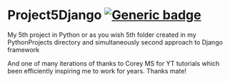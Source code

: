 # Project5Django [![Generic badge](https://img.shields.io/badge/Learn-Python.Django-magenta.svg)](https://shields.io/)
My 5th project in Python
or as you wish 5th folder created in my PythonProjects directory and simultaneously second approach to Django framework

And one of many iterations of thanks to Corey MS for YT tutorials which been efficiently inspiring me to work for years. Thanks mate!

